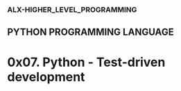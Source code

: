 ### ALX-HIGHER_LEVEL_PROGRAMMING
## PYTHON PROGRAMMING LANGUAGE
# 0x07. Python - Test-driven development
